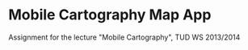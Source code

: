   
Mobile Cartography Map App
==============

Assignment for the lecture "Mobile Cartography", TUD WS 2013/2014
